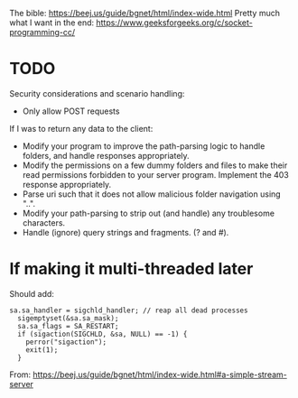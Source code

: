 The bible: https://beej.us/guide/bgnet/html/index-wide.html
Pretty much what I want in the end: https://www.geeksforgeeks.org/c/socket-programming-cc/

# TODO

Security considerations and scenario handling:

- Only allow POST requests

If I was to return any data to the client:

- Modify your program to improve the path-parsing logic to handle folders, and handle responses appropriately.
- Modify the permissions on a few dummy folders and files to make their read permissions forbidden to your server program. Implement the 403 response appropriately.
- Parse uri such that it does not allow malicious folder navigation using "..".
- Modify your path-parsing to strip out (and handle) any troublesome characters.
- Handle (ignore) query strings and fragments. (? and #).

# If making it multi-threaded later

Should add:

```
sa.sa_handler = sigchld_handler; // reap all dead processes
  sigemptyset(&sa.sa_mask);
  sa.sa_flags = SA_RESTART;
  if (sigaction(SIGCHLD, &sa, NULL) == -1) {
    perror("sigaction");
    exit(1);
  }
```

From: https://beej.us/guide/bgnet/html/index-wide.html#a-simple-stream-server

